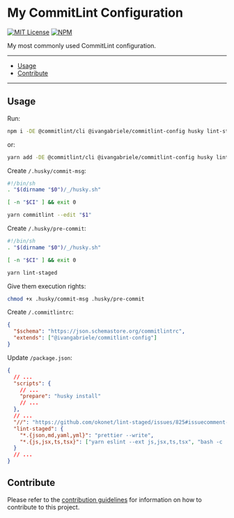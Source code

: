 # My CommitLint Configuration

[![MIT License](https://img.shields.io/github/license/ivangabriele/commitlint-config?style=for-the-badge)](https://github.com/ivangabriele/commitlint-config/blob/main/LICENSE)
[![NPM](https://img.shields.io/npm/v/@ivangabriele/commitlint-config?style=for-the-badge)](https://www.npmjs.com/package/@ivangabriele/commitlint-config)

My most commonly used CommitLint configuration.

---

- [Usage](#usage)
- [Contribute](#contribute)

---

## Usage

Run:

```sh
npm i -DE @commitlint/cli @ivangabriele/commitlint-config husky lint-staged
```

or:

```sh
yarn add -DE @commitlint/cli @ivangabriele/commitlint-config husky lint-staged
```

Create `/.husky/commit-msg`:

```sh
#!/bin/sh
. "$(dirname "$0")/_/husky.sh"

[ -n "$CI" ] && exit 0

yarn commitlint --edit "$1"
```

Create `/.husky/pre-commit`:

```sh
#!/bin/sh
. "$(dirname "$0")/_/husky.sh"

[ -n "$CI" ] && exit 0

yarn lint-staged
```

Give them execution rights:

```sh
chmod +x .husky/commit-msg .husky/pre-commit
```

Create `/.commitlintrc`:

```json
{
  "$schema": "https://json.schemastore.org/commitlintrc",
  "extends": ["@ivangabriele/commitlint-config"]
}
```

Update `/package.json`:

```json
{
  // ...
  "scripts": {
    // ...
    "prepare": "husky install"
    // ...
  },
  // ...
  "//": "https://github.com/okonet/lint-staged/issues/825#issuecomment-674575655",
  "lint-staged": {
    "*.{json,md,yaml,yml}": "prettier --write",
    "*.{js,jsx,ts,tsx}": ["yarn eslint --ext js,jsx,ts,tsx", "bash -c 'yarn test:type'"]
  }
  // ...
}
```

## Contribute

Please refer to the [contribution guidelines](CONTRIBUTING.md) for information on how to contribute to this project.
